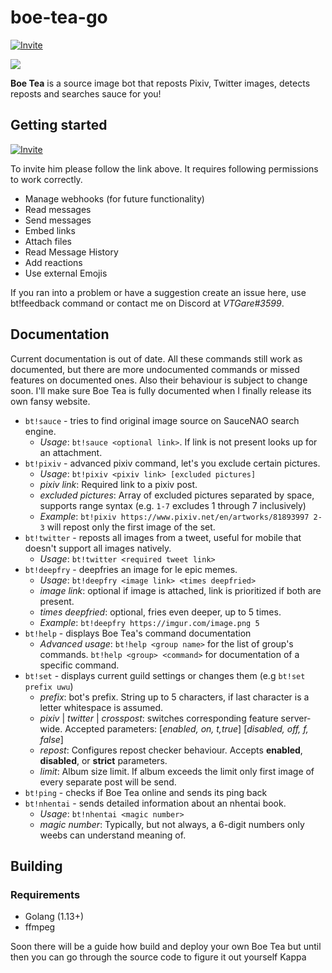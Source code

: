 # boe-tea-go

[![Invite](https://img.shields.io/badge/Invite%20Link-%40Boe%20Tea-brightgreen)](https://discordapp.com/api/oauth2/authorize?client_id=636468907049353216&permissions=537250880&scope=bot)

<img align="center" src="https://cdn.discordapp.com/avatars/636468907049353216/f22aa4bf930d9743dd40a10287de8b04.png?size=256">

**Boe Tea** is a source image bot that reposts Pixiv, Twitter images, detects reposts and searches sauce for you!

## Getting started

[![Invite](https://img.shields.io/badge/Invite%20Link-%40Boe%20Tea-brightgreen)](https://discordapp.com/api/oauth2/authorize?client_id=636468907049353216&permissions=537250880&scope=bot)

To invite him please follow the link above. It requires following permissions to work correctly.
-   Manage webhooks (for future functionality)
-   Read messages
-   Send messages
-   Embed links
-   Attach files
-   Read Message History
-   Add reactions
-   Use external Emojis

If you ran into a problem or have a suggestion create an issue here, use bt!feedback command or contact me on Discord at _VTGare#3599_.

## Documentation

Current documentation is out of date. All these commands still work as documented, but there are more undocumented commands or missed features on documented ones. Also their behaviour is subject to change soon. I'll make sure Boe Tea is fully documented when I finally release its own fansy website.

-   `bt!sauce` - tries to find original image source on SauceNAO search engine.
    -   _Usage_: `bt!sauce <optional link>`. If link is not present looks up for an attachment.
-   `bt!pixiv` - advanced pixiv command, let's you exclude certain pictures.
    -   _Usage_: `bt!pixiv <pixiv link> [excluded pictures]`
    -   _pixiv link_: Required link to a pixiv post.
    -   _excluded pictures_: Array of excluded pictures separated by space, supports range syntax (e.g. `1-7` excludes 1 through 7 inclusively)
    -   _Example_: `bt!pixiv https://www.pixiv.net/en/artworks/81893997 2-3` will repost only the first image of the set.
-   `bt!twitter` - reposts all images from a tweet, useful for mobile that doesn't support all images natively.
    -   _Usage_: `bt!twitter <required tweet link>`
-   `bt!deepfry` - deepfries an image for le epic memes.
    -   _Usage_: `bt!deepfry <image link> <times deepfried>`
    -   _image link_: optional if image is attached, link is prioritized if both are present.
    -   _times deepfried_: optional, fries even deeper, up to 5 times.
    -   _Example_: `bt!deepfry https://imgur.com/image.png 5`
-   `bt!help` - displays Boe Tea's command documentation
    -   _Advanced usage_: `bt!help <group name>` for the list of group's commands. `bt!help <group> <command>` for documentation of a specific command.
-   `bt!set` - displays current guild settings or changes them (e.g `bt!set prefix uwu`)
    -   _prefix_: bot's prefix. String up to 5 characters, if last character is a letter whitespace is assumed.
    -   _pixiv_ | _twitter_ | _crosspost_: switches corresponding feature server-wide. Accepted parameters: [_enabled, on, t,true_]  [_disabled, off, f, false_]
    -   _repost_: Configures repost checker behaviour. Accepts **enabled**, **disabled**, or **strict** parameters.
    -   _limit_: Album size limit. If album exceeds the limit only first image of every separate post will be send.
-   `bt!ping` - checks if Boe Tea online and sends its ping back
-   `bt!nhentai` - sends detailed information about an nhentai book.
    - _Usage_: `bt!nhentai <magic number>`
    - _magic number_: Typically, but not always, a 6-digit numbers only weebs can understand meaning of.

## Building

### Requirements
- Golang (1.13+)
- ffmpeg

Soon there will be a guide how build and deploy your own Boe Tea but until then you can go through the source code to figure it out yourself Kappa